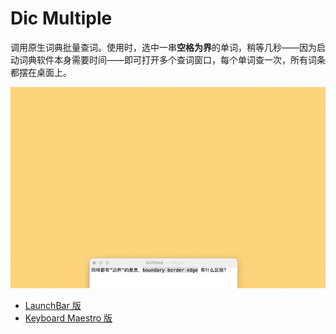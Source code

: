 # Dic Multiple

调用原生词典批量查词。使用时，选中一串**空格为界**的单词，稍等几秒——因为启动词典软件本身需要时间——即可打开多个查词窗口，每个单词查一次，所有词条都摆在桌面上。

![title](img.gif)

- [LaunchBar 版](https://github.com/BlackwinMin/LaunchBar-gallery/tree/master/Dic%20Multiple)
- [Keyboard Maestro 版](https://github.com/BlackwinMin/Keyboard-Maestro-gallery/tree/master/Dic%20Multiple)